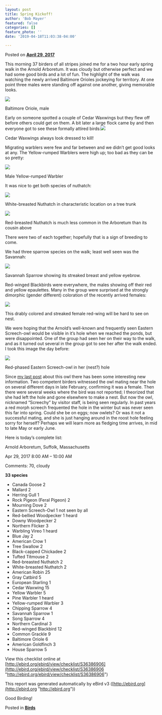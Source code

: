 ```yaml
---
layout: post
title: Spring Kickoff!
author: 'Bob Mayer'
featured: false
categories: []
feature_photo: ''
date: '2019-04-18T11:03:38-04:00'

---
```

Posted on [**April 29, 2017**](http://www.arbotopia.com/spring-kickoff/ "6:23 pm")

This morning 37 birders of all stripes joined me for a two hour early spring walk in the Arnold Arboretum. It was cloudy but otherwise perfect and we had some good birds and a lot of fun. The highlight of the walk was watching the newly arrived Baltimore Orioles jockeying for territory. At one point three males were standing off against one another, giving memorable looks.

![](/images/P1080772-3.jpg)

Baltimore Oriole, male

Early on someone spotted a couple of Cedar Waxwings but they flew off before others could get on them. A bit later a large flock came by and then everyone got to see these formally attired birds:![](/images/P1170798_1.jpg)

Cedar Waxwings always look dressed to kill!

Migrating warblers were few and far between and we didn’t get good looks at any. The Yellow-rumped Warblers were high up; too bad as they can be so pretty:

![](/images/P1120856-1.jpg)

Male Yellow-rumped Warbler

It was nice to get both species of nuthatch:

![](/images/P1150579.jpg)

White-breasted Nuthatch in characteristic location on a tree trunk

![](/images/P1090332.jpg)

Red-breasted Nuthatch is much less common in the Arboretum than its cousin above

There were two of each together; hopefully that is a sign of breeding to come.

We had three sparrow species on the walk; least well seen was the Savannah:

![](/images/P1100138.jpg)

Savannah Sparrow showing its streaked breast and yellow eyebrow.

Red-winged Blackbirds were everywhere, the males showing off their red and yellow epaulettes. Many in the group were surprised at the strongly dimorphic (gender different) coloration of the recently arrived females:

![](/images/P1150907.jpg)

This drably colored and streaked female red-wing will be hard to see on nest.

We were hoping that the Arnold’s well-known and frequently seen Eastern Screech-owl would be visible in it’s hole when we reached the ponds, but were disappointed. One of the group had seen her on their way to the walk, and as it turned out several in the group got to see her after the walk ended. I took this image the day before:

![](/images/P1150916.jpg)

Red-phased Eastern Screech-owl in her (nest?) hole

Since [my last post](https://www.arbotopia.com/2019/04/18/after-the-storm.html) about this owl there has been some interesting new information. Two competent birders witnessed the owl mating near the hole on several different days in late February, confirming it was a female. Then there were several weeks where the bird was not reported; I theorized that she had left the hole and gone elsewhere to make a nest. But now the owl, nicknamed “Screechy” by visitor staff, is being seen regularly. In past years a red morph screech frequented the hole in the winter but was never seen this far into spring. Could she be on eggs; now owlets? Or was it not a successful mating, and she is just hanging around in the roost hole feeling sorry for herself? Perhaps we will learn more as fledging time arrives, in mid to late May or early June.

Here is today’s complete list:

Arnold Arboretum, Suffolk, Massachusetts

Apr 29, 2017 8:00 AM – 10:00 AM

Comments: 70, cloudy

**33 species**

* Canada Goose 2
* Mallard 2
* Herring Gull 1
* Rock Pigeon (Feral Pigeon) 2
* Mourning Dove 2
* Eastern Screech-Owl 1 not seen by all
* Red-bellied Woodpecker 1 heard
* Downy Woodpecker 2
* Northern Flicker 3
* Warbling Vireo 1 heard
* Blue Jay 2
* American Crow 1
* Tree Swallow 2
* Black-capped Chickadee 2
* Tufted Titmouse 2
* Red-breasted Nuthatch 2
* White-breasted Nuthatch 2
* American Robin 25
* Gray Catbird 5
* European Starling 1
* Cedar Waxwing 15
* Yellow Warbler 5
* Pine Warbler 1 heard
* Yellow-rumped Warbler 3
* Chipping Sparrow 4
* Savannah Sparrow 1
* Song Sparrow 4
* Northern Cardinal 3
* Red-winged Blackbird 12
* Common Grackle 9
* Baltimore Oriole 6
* American Goldfinch 3
* House Sparrow 5

View this checklist online at [http://ebird.org/ebird/view/checklist/S36386906](http://ebird.org/ebird/view/checklist/S36386906 "http://ebird.org/ebird/view/checklist/S36386906")

This report was generated automatically by eBird v3 ([http://ebird.org](http://ebird.org "http://ebird.org"))

Good Birding!

Posted in [**Birds**](http://www.arbotopia.com/category/birds/)
